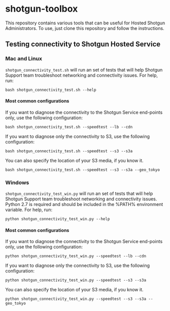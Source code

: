 # shotgun-toolbox
This repository contains various tools that can be useful for Hosted Shotgun Administrators. To use, just clone this
repository and follow the instructions.

## Testing connectivity to Shotgun Hosted Service

### Mac and Linux
`shotgun_connectivity_test.sh` will run an set of tests that will help Shotgun Support team troubleshoot networking
and connectivity issues. For help, run:

    bash shotgun_connectivity_test.sh --help
    
#### Most common configurations
If you want to diagnose the connectivity to the Shotgun Service end-points only, use the following configuration:

    bash shotgun_connectivity_test.sh --speedtest --lb --cdn

If you want to diagnose only the connectivity to S3, use the following configuration:

    bash shotgun_connectivity_test.sh --speedtest --s3 --s3a
    
You can also specify the location of your S3 media, if you know it.

    bash shotgun_connectivity_test.sh --speedtest --s3 --s3a --geo_tokyo

### Windows
`shotgun_connectivity_test_win.py` will run an set of tests that will help Shotgun Support team troubleshoot networking
and connectivity issues. Python 2.7 is required and should be included in the %PATH% environment variable. For help, run:

    python shotgun_connectivity_test_win.py --help

#### Most common configurations
If you want to diagnose the connectivity to the Shotgun Service end-points only, use the following configuration:

    python shotgun_connectivity_test_win.py --speedtest --lb --cdn

If you want to diagnose only the connectivity to S3, use the following configuration:

    python shotgun_connectivity_test_win.py --speedtest --s3 --s3a

You can also specify the location of your S3 media, if you know it.

    python shotgun_connectivity_test_win.py --speedtest --s3 --s3a --geo_tokyo
